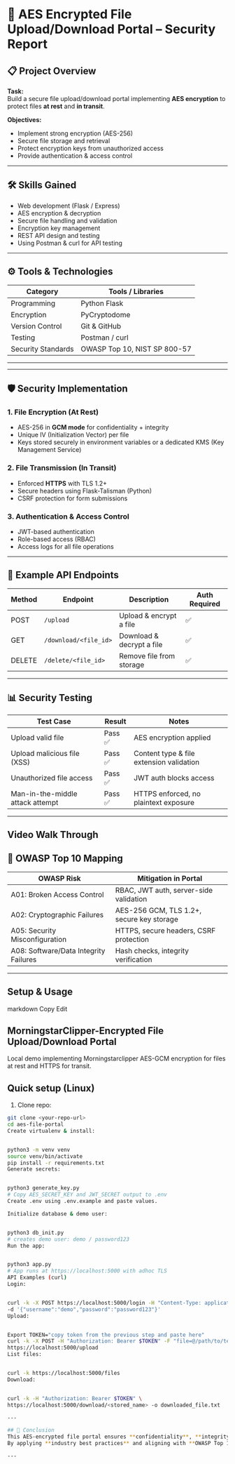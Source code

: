 # 🔐 AES Encrypted File Upload/Download Portal – Security Report

## 📋 Project Overview
**Task:**  
Build a secure file upload/download portal implementing **AES encryption** to protect files **at rest** and **in transit**.

**Objectives:**
- Implement strong encryption (AES-256)
- Secure file storage and retrieval
- Protect encryption keys from unauthorized access
- Provide authentication & access control

---

## 🛠 Skills Gained
- Web development (Flask / Express)
- AES encryption & decryption
- Secure file handling and validation
- Encryption key management
- REST API design and testing
- Using Postman & curl for API testing

---

## ⚙️ Tools & Technologies
| Category            | Tools / Libraries                               |
|---------------------|------------------------------------------------|
| Programming         | Python Flask                                   |
| Encryption          | PyCryptodome                                   |
| Version Control     | Git & GitHub                                    |
| Testing             | Postman / curl                                  |
| Security Standards  | OWASP Top 10, NIST SP 800-57                     |

---



---

## 🛡 Security Implementation
### 1. **File Encryption (At Rest)**
- AES-256 in **GCM mode** for confidentiality + integrity
- Unique IV (Initialization Vector) per file
- Keys stored securely in environment variables or a dedicated KMS (Key Management Service)

### 2. **File Transmission (In Transit)**
- Enforced **HTTPS** with TLS 1.2+
- Secure headers using   Flask-Talisman (Python)
- CSRF protection for form submissions

### 3. **Authentication & Access Control**
- JWT-based authentication
- Role-based access (RBAC)
- Access logs for all file operations

---

## 🧪 Example API Endpoints
| Method | Endpoint               | Description                       | Auth Required |
|--------|------------------------|-----------------------------------|--------------|
| POST   | `/upload`              | Upload & encrypt a file           | ✅           |
| GET    | `/download/<file_id>`  | Download & decrypt a file         | ✅           |
| DELETE | `/delete/<file_id>`    | Remove file from storage          | ✅           |

---

## 📊 Security Testing
| Test Case                          | Result  | Notes                                     |
|------------------------------------|---------|-------------------------------------------|
| Upload valid file                  | Pass ✅ | AES encryption applied                    |
| Upload malicious file (XSS)        | Pass ✅ | Content type & file extension validation  |
| Unauthorized file access           | Pass ✅ | JWT auth blocks access                    |
| Man-in-the-middle attack attempt   | Pass ✅ | HTTPS enforced, no plaintext exposure     |

---


## Video Walk Through


## 📌 OWASP Top 10 Mapping
| OWASP Risk              | Mitigation in Portal                                      |
|-------------------------|-----------------------------------------------------------|
| A01: Broken Access Control | RBAC, JWT auth, server-side validation                  |
| A02: Cryptographic Failures | AES-256 GCM, TLS 1.2+, secure key storage               |
| A05: Security Misconfiguration | HTTPS, secure headers, CSRF protection             |
| A08: Software/Data Integrity Failures | Hash checks, integrity verification          |

---

 ## Setup & Usage 
 
markdown
Copy
Edit
## MorningstarClipper-Encrypted File Upload/Download Portal

Local demo implementing Morningstarclipper AES-GCM encryption for files at rest and HTTPS for transit.

## Quick setup (Linux)

1. Clone repo:
```bash
git clone <your-repo-url>
cd aes-file-portal
Create virtualenv & install:


python3 -m venv venv
source venv/bin/activate
pip install -r requirements.txt
Generate secrets:


python3 generate_key.py
# Copy AES_SECRET_KEY and JWT_SECRET output to .env
Create .env using .env.example and paste values.

Initialize database & demo user:


python3 db_init.py
# creates demo user: demo / password123
Run the app:


python3 app.py
# App runs at https://localhost:5000 with adhoc TLS
API Examples (curl)
Login:


curl -k -X POST https://localhost:5000/login -H "Content-Type: application/json" \
-d '{"username":"demo","password":"password123"}'
Upload:


Export TOKEN="copy token from the previous step and paste here"
curl -k -X POST -H "Authorization: Bearer $TOKEN" -F "file=@/path/to/test.txt" \
https://localhost:5000/upload
List files:


curl -k https://localhost:5000/files
Download:


curl -k -H "Authorization: Bearer $TOKEN" \
https://localhost:5000/download/<stored_name> -o downloaded_file.txt

---

## 📝 Conclusion
This AES-encrypted file portal ensures **confidentiality**, **integrity**, and **secure access control** for file uploads and downloads.  
By applying **industry best practices** and aligning with **OWASP Top 10** standards, it minimizes common security risks in file handling applications.

---
